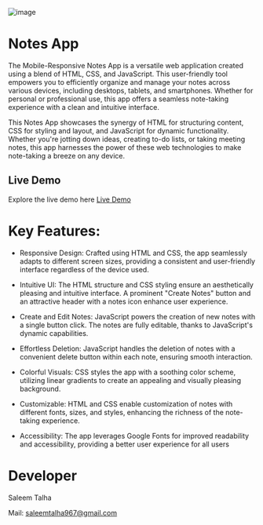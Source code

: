 ![image](https://github.com/Saleem-Talha/Weather-App/assets/121040503/45d91d48-a669-4dd3-8523-f3520298a0dc)

# Notes App
The Mobile-Responsive Notes App is a versatile web application created using a blend of HTML, CSS, and JavaScript. This user-friendly tool empowers you to efficiently organize and manage your notes across various devices, including desktops, tablets, and smartphones. Whether for personal or professional use, this app offers a seamless note-taking experience with a clean and intuitive interface.

This Notes App showcases the synergy of HTML for structuring content, CSS for styling and layout, and JavaScript for dynamic functionality. Whether you're jotting down ideas, creating to-do lists, or taking meeting notes, this app harnesses the power of these web technologies to make note-taking a breeze on any device.

## Live Demo

Explore the live demo here [Live Demo](https://saleem-talha.github.io/Notes-App/)

# Key Features:

- Responsive Design: Crafted using HTML and CSS, the app seamlessly adapts to different screen sizes, providing a consistent and user-friendly interface regardless of the device used.

- Intuitive UI: The HTML structure and CSS styling ensure an aesthetically pleasing and intuitive interface. A prominent "Create Notes" button and an attractive header with a notes icon enhance user experience.

- Create and Edit Notes: JavaScript powers the creation of new notes with a single button click. The notes are fully editable, thanks to JavaScript's dynamic capabilities.

- Effortless Deletion: JavaScript handles the deletion of notes with a convenient delete button within each note, ensuring smooth interaction.

- Colorful Visuals: CSS styles the app with a soothing color scheme, utilizing linear gradients to create an appealing and visually pleasing background.

- Customizable: HTML and CSS enable customization of notes with different fonts, sizes, and styles, enhancing the richness of the note-taking experience.

- Accessibility: The app leverages Google Fonts for improved readability and accessibility, providing a better user experience for all users

# Developer
Saleem Talha

Mail:  [saleemtalha967@gmail.com](https://mail.google.com/mail/u/0/#inbox?compose=GTvVlcSKhcBvzTMFXqQSFLsWHJzhKjzFjgQLzZcGHzqNjrnhFLbtNwpRHCNMLQllFBdnKvDkWQwxK)  


 
